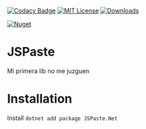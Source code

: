 [![Codacy Badge](https://app.codacy.com/project/badge/Grade/fe6f2024150c4d9492076a4da1a6ccfa)](https://app.codacy.com/gh/Mrgaton/JSPaste-CS)
[![MIT License](https://img.shields.io/github/license/Mrgaton/JSPaste-CS.svg?style=flat)](LICENSE.md)
[![Downloads](https://img.shields.io/github/downloads/Mrgaton/JSPaste-CS/total?color=green)]()

[![Nuget](https://img.shields.io/nuget/v/JSPaste.Net.svg)](https://www.nuget.org/packages/JSPaste.Net/)



# JSPaste

Mi primera lib no me juzguen

# Installation

Install `dotnet add package JSPaste.Net`
